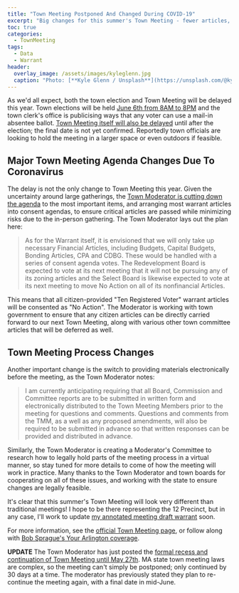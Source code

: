 ```yaml
---
title: "Town Meeting Postponed And Changed During COVID-19"
excerpt: "Big changes for this summer's Town Meeting - fewer articles, more online."
toc: true
categories:
  - TownMeeting
tags:
  - Data
  - Warrant
header:
  overlay_image: /assets/images/kyleglenn.jpg
  caption: "Photo: [**Kyle Glenn / Unsplash**](https://unsplash.com/@kylejglenn)"
---
```


As we'd all expect, both the town election and Town Meeting will be delayed this year.  Town elections will be held [June 6th from 8AM to 8PM](https://www.arlingtonma.gov/Home/Components/News/News/10088/16?backlist=%2fhome) and the town clerk's office is publicising ways that any voter can use a mail-in absentee ballot.  [Town Meeting itself will also be delayed](https://www.arlingtonma.gov/home/showdocument?id=51032) until after the election; the final date is not yet confirmed.  Reportedly town officials are looking to hold the meeting in a larger space or even outdoors if feasible.

## Major Town Meeting Agenda Changes Due To Coronavirus 

The delay is not the only change to Town Meeting this year.  Given the uncertainty around large gatherings, the [Town Moderator is cutting down the agenda](https://www.arlingtonma.gov/home/showdocument?id=51032) to the most important items, and arranging most warrant articles into consent agendas, to ensure critical articles are passed while minimizing risks due to the in-person gathering.  The Town Moderator lays out the plan here:

> As for the Warrant itself, it is envisioned that we will only take up necessary Financial Articles, including Budgets, Capital Budgets, Bonding Articles, CPA and CDBG. These would be handled with a series of consent agenda votes. The Redevelopment Board is expected to vote at its next meeting that it will not be pursuing any of its zoning articles and the Select Board is likewise expected to vote at its next meeting to move No Action on all of its nonfinancial Articles. 

This means that all citizen-provided "Ten Registered Voter" warrant articles will be consented as "No Action".  The Moderator is working with town government to ensure that any citizen articles can be directly carried forward to our next Town Meeting, along with various other town committee articles that will be deferred as well. 

## Town Meeting Process Changes

Another important change is the switch to providing materials electronically before the meeting, as the Town Moderator notes:

> I am currently anticipating requiring that all Board, Commission and Committee reports are to be submitted in written form and electronically distributed to the Town Meeting Members prior to the meeting for questions and comments. Questions and comments from the TMM, as a well as any proposed amendments, will also be required to be submitted in advance so that written responses can be  provided and distributed in advance.

Similarly, the Town Moderator is creating a Moderator's Committee to research how to legally hold parts of the meeting process in a virtual manner, so stay tuned for more details to come of how the meeting will work in practice.  Many thanks to the Town Moderator and town boards for cooperating on all of these issues, and working with the state to ensure changes are legally feasible.

It's clear that this summer's Town Meeting will look very different than traditional meetings!  I hope to be there representing the 12 Precinct, but in any case, I'll work to update [my annotated meeting draft warrant](/tm/2020draft) soon.

For more information, see the [official Town Meeting page](https://www.arlingtonma.gov/town-governance/town-meeting), or follow along with [Bob Sprague's Your Arlington coverage](https://www.yourarlington.com/arlington-archives/town-school/town-meeting/17030-plans-042420.html).

**UPDATE** The Town Moderator has just posted the [formal recess and continuation of Town Meeting until May 27th](http://www.arlingtonma.gov/home/showdocument?id=51036).  MA state town meeting laws are complex, so the meeting can't simply be postponed; only continued by 30 days at a time.  The moderator has previously stated they plan to re-continue the meeting again, with a final date in mid-June. 


